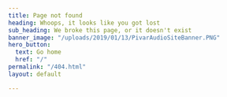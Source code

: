 ```yaml
---
title: Page not found
heading: Whoops, it looks like you got lost
sub_heading: We broke this page, or it doesn't exist
banner_image: "/uploads/2019/01/13/PivarAudioSiteBanner.PNG"
hero_button:
  text: Go home
  href: "/"
permalink: "/404.html"
layout: default

---
```

